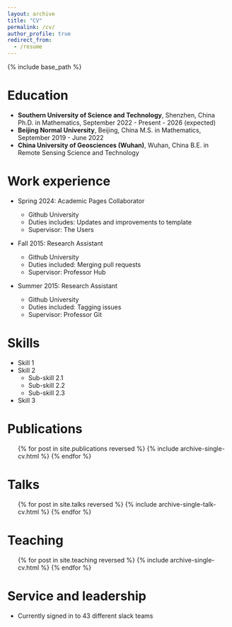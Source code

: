 ```yaml
---
layout: archive
title: "CV"
permalink: /cv/
author_profile: true
redirect_from:
  - /resume
---
```


{% include base_path %}

Education
======
- **Southern University of Science and Technology**, Shenzhen, China
  Ph.D. in Mathematics, September 2022 - Present - 2026 (expected) 
- **Beijing Normal University**, Beijing, China
  M.S. in Mathematics, September 2019 - June 2022
- **China University of Geosciences (Wuhan)**, Wuhan, China
  B.E. in Remote Sensing Science and Technology

Work experience
======
* Spring 2024: Academic Pages Collaborator
  * Github University
  * Duties includes: Updates and improvements to template
  * Supervisor: The Users

* Fall 2015: Research Assistant
  * Github University
  * Duties included: Merging pull requests
  * Supervisor: Professor Hub

* Summer 2015: Research Assistant
  * Github University
  * Duties included: Tagging issues
  * Supervisor: Professor Git
  
Skills
======
* Skill 1
* Skill 2
  * Sub-skill 2.1
  * Sub-skill 2.2
  * Sub-skill 2.3
* Skill 3

Publications
======
  <ul>{% for post in site.publications reversed %}
    {% include archive-single-cv.html %}
  {% endfor %}</ul>
  
Talks
======
  <ul>{% for post in site.talks reversed %}
    {% include archive-single-talk-cv.html  %}
  {% endfor %}</ul>
  
Teaching
======
  <ul>{% for post in site.teaching reversed %}
    {% include archive-single-cv.html %}
  {% endfor %}</ul>
  
Service and leadership
======
* Currently signed in to 43 different slack teams

